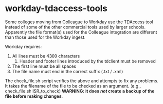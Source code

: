 # workday-tdaccess-tools

Some colleges moving from Colleague to Workday use the TDAccess tool instead of some of the other commercial tools used by larger schools. Apparently the file format(s) used for the Colleague integration are different than those used for the Workday ingest. 

Workday requires:
1. All lines must be 4300 characters
	1. Header and footer lines introduced by the tdclient must be removed
1. The first line must be all spaces
1. The file name must end in the correct suffix (.txt / .xml)

The check_file.sh script verifies the above and attempts to fix any problems. It takes the filename of the file to be checked as an argument. (e.g., check_file.sh ISR_to_check) __WARNING: it does *not* create a backup of the file before making changes__.

